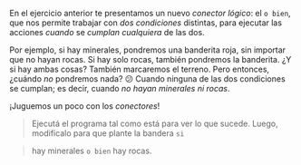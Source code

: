 <gs-attire attire-url="https://raw.githubusercontent.com/MumukiProject/mumuki-guia-gobstones-expresiones-kids/master/assets/attires/config_1534261073557.json"></gs-attire>

<gs-toolbox toolbox-url="https://raw.githubusercontent.com/MumukiProject/mumuki-guia-gobstones-expresiones-kids/master/assets/toolbox.xml">
</gs-toolbox>

En el ejercicio anterior te presentamos un nuevo _conector lógico_: el `o bien`, que nos permite trabajar con _dos condiciones_ distintas, para ejecutar las acciones _cuando_ se _cumplan cualquiera_ de las dos. 

Por ejemplo, si hay minerales, pondremos una banderita roja, sin importar que no hayan rocas. Si hay solo rocas, también pondremos la banderita. ¿Y si hay ambas cosas? También marcaremos el terreno. Pero entonces, ¿cuándo _no_ pondremos nada? :confused: Cuando ninguna de las dos condiciones se cumplan; es decir, cuando _no hayan minerales ni rocas_. 

¡Juguemos un poco con los _conectores_! 

> Ejecutá el programa tal como está para ver lo que sucede. Luego, modificalo para que plante la bandera `si` 

> hay minerales `o bien` hay rocas.